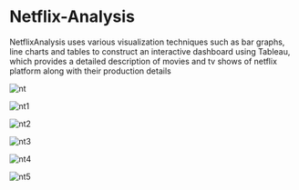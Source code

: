 # Netflix-Analysis
 NetflixAnalysis uses various visualization techniques such as bar graphs, line charts and
 tables to construct an interactive dashboard using Tableau, which provides a detailed
 description of movies and tv shows of netflix platform along with their production details

![nt](https://github.com/user-attachments/assets/ba474e9c-dcf5-4f3c-82dd-7a762570669a)

![nt1](https://github.com/user-attachments/assets/c40af681-f5ef-4cb0-860e-31be9a1b8971)

![nt2](https://github.com/user-attachments/assets/61added1-787d-426a-bf7d-2a7cf4df6ec5)

![nt3](https://github.com/user-attachments/assets/3127efeb-4adc-493c-ac4b-afdce738d484)

![nt4](https://github.com/user-attachments/assets/5a66056d-dcba-4727-92a5-86c8a4021574)

![nt5](https://github.com/user-attachments/assets/18957928-4e3e-4b2f-ad57-00e4c4c27fa0)

 
